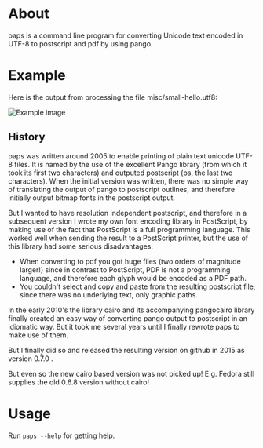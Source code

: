 # About

paps is a command line program for converting Unicode text encoded in UTF-8
to postscript and pdf by using pango.

# Example

Here is the output from processing the file misc/small-hello.utf8:

![Example image](misc/small-hello.png)

## History

paps was written around 2005 to enable printing of plain text unicode UTF-8 files. It is named by the use of the excellent Pango library (from which it took its first two characters) and outputed postscript (ps, the last two characters). When the initial version was written, there was no simple way of translating the output of pango to postscript outlines, and therefore initially output bitmap fonts in the postscript output.

But I wanted to have resolution independent postscript, and therefore in a subsequent version Ι wrote my own font encoding library in PostScript, by making use of the fact that PostScript is a full programming language. This worked well when sending the result to a PostScript printer, but the use of this library had some serious disadvantages:

- When converting to pdf you got huge files (two orders of magnitude larger!) since in contrast to PostScript, PDF is not a programming language, and therefore each glyph would be encoded as a PDF path.
- You couldn't select and copy and paste from the resulting postscript file, since there was no underlying text, only graphic paths.

In the early 2010's the library cairo and its accompanying pangocairo library finally created an easy way of converting pango output to postscript in an idiomatic way. But it took me several years until I finally rewrote paps to make use of them. 

But I finally did so and released the resulting version on github in 2015 as version 0.7.0 . 

But even so the new cairo based version was not picked up! E.g. Fedora still supplies the old 0.6.8 version without cairo!

# Usage

Run `paps --help` for getting help.


